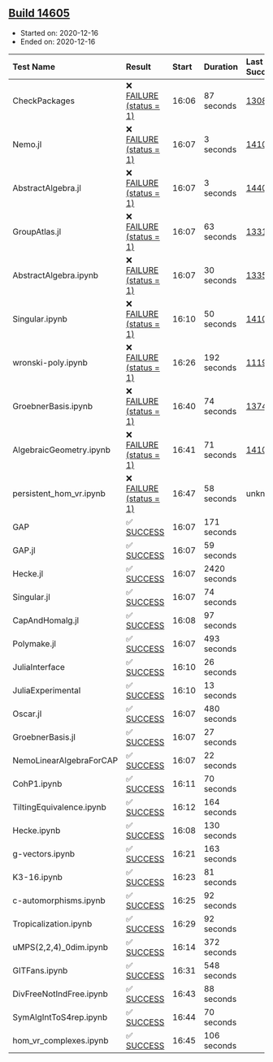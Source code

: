 ## [Build 14605](https://oscarci.mathematik.uni-kl.de/job/oscar/14605/)

* Started on: 2020-12-16
* Ended on: 2020-12-16

| Test Name    | Result | Start | Duration | Last Success | First Failure |
|:-------------|:-------|:------|:---------|:-------------|:--------------|
| CheckPackages | ❌ [FAILURE (status = 1)](https://oscarci.mathematik.uni-kl.de/job/oscar/14605/artifact/logs/build-14605/CheckPackages.log) | 16:06 | 87 seconds | [13085](https://oscarci.mathematik.uni-kl.de/job/oscar/13085/) | [13086](https://oscarci.mathematik.uni-kl.de/job/oscar/13086/) |
| Nemo.jl | ❌ [FAILURE (status = 1)](https://oscarci.mathematik.uni-kl.de/job/oscar/14605/artifact/logs/build-14605/Nemo.jl.log) | 16:07 | 3 seconds | [14101](https://oscarci.mathematik.uni-kl.de/job/oscar/14101/) | [14102](https://oscarci.mathematik.uni-kl.de/job/oscar/14102/) |
| AbstractAlgebra.jl | ❌ [FAILURE (status = 1)](https://oscarci.mathematik.uni-kl.de/job/oscar/14605/artifact/logs/build-14605/AbstractAlgebra.jl.log) | 16:07 | 3 seconds | [14405](https://oscarci.mathematik.uni-kl.de/job/oscar/14405/) | [14406](https://oscarci.mathematik.uni-kl.de/job/oscar/14406/) |
| GroupAtlas.jl | ❌ [FAILURE (status = 1)](https://oscarci.mathematik.uni-kl.de/job/oscar/14605/artifact/logs/build-14605/GroupAtlas.jl.log) | 16:07 | 63 seconds | [13311](https://oscarci.mathematik.uni-kl.de/job/oscar/13311/) | [13312](https://oscarci.mathematik.uni-kl.de/job/oscar/13312/) |
| AbstractAlgebra.ipynb | ❌ [FAILURE (status = 1)](https://oscarci.mathematik.uni-kl.de/job/oscar/14605/artifact/logs/build-14605/AbstractAlgebra.ipynb.log) | 16:07 | 30 seconds | [13355](https://oscarci.mathematik.uni-kl.de/job/oscar/13355/) | [13356](https://oscarci.mathematik.uni-kl.de/job/oscar/13356/) |
| Singular.ipynb | ❌ [FAILURE (status = 1)](https://oscarci.mathematik.uni-kl.de/job/oscar/14605/artifact/logs/build-14605/Singular.ipynb.log) | 16:10 | 50 seconds | [14101](https://oscarci.mathematik.uni-kl.de/job/oscar/14101/) | [14102](https://oscarci.mathematik.uni-kl.de/job/oscar/14102/) |
| wronski-poly.ipynb | ❌ [FAILURE (status = 1)](https://oscarci.mathematik.uni-kl.de/job/oscar/14605/artifact/logs/build-14605/wronski-poly.ipynb.log) | 16:26 | 192 seconds | [11192](https://oscarci.mathematik.uni-kl.de/job/oscar/11192/) | [11193](https://oscarci.mathematik.uni-kl.de/job/oscar/11193/) |
| GroebnerBasis.ipynb | ❌ [FAILURE (status = 1)](https://oscarci.mathematik.uni-kl.de/job/oscar/14605/artifact/logs/build-14605/GroebnerBasis.ipynb.log) | 16:40 | 74 seconds | [13748](https://oscarci.mathematik.uni-kl.de/job/oscar/13748/) | [13749](https://oscarci.mathematik.uni-kl.de/job/oscar/13749/) |
| AlgebraicGeometry.ipynb | ❌ [FAILURE (status = 1)](https://oscarci.mathematik.uni-kl.de/job/oscar/14605/artifact/logs/build-14605/AlgebraicGeometry.ipynb.log) | 16:41 | 71 seconds | [14101](https://oscarci.mathematik.uni-kl.de/job/oscar/14101/) | [14102](https://oscarci.mathematik.uni-kl.de/job/oscar/14102/) |
| persistent_hom_vr.ipynb | ❌ [FAILURE (status = 1)](https://oscarci.mathematik.uni-kl.de/job/oscar/14605/artifact/logs/build-14605/persistent_hom_vr.ipynb.log) | 16:47 | 58 seconds | unknown | unknown |
| GAP | ✅ [SUCCESS](https://oscarci.mathematik.uni-kl.de/job/oscar/14605/artifact/logs/build-14605/GAP.log) | 16:07 | 171 seconds |  |  |
| GAP.jl | ✅ [SUCCESS](https://oscarci.mathematik.uni-kl.de/job/oscar/14605/artifact/logs/build-14605/GAP.jl.log) | 16:07 | 59 seconds |  |  |
| Hecke.jl | ✅ [SUCCESS](https://oscarci.mathematik.uni-kl.de/job/oscar/14605/artifact/logs/build-14605/Hecke.jl.log) | 16:07 | 2420 seconds |  |  |
| Singular.jl | ✅ [SUCCESS](https://oscarci.mathematik.uni-kl.de/job/oscar/14605/artifact/logs/build-14605/Singular.jl.log) | 16:07 | 74 seconds |  |  |
| CapAndHomalg.jl | ✅ [SUCCESS](https://oscarci.mathematik.uni-kl.de/job/oscar/14605/artifact/logs/build-14605/CapAndHomalg.jl.log) | 16:08 | 97 seconds |  |  |
| Polymake.jl | ✅ [SUCCESS](https://oscarci.mathematik.uni-kl.de/job/oscar/14605/artifact/logs/build-14605/Polymake.jl.log) | 16:07 | 493 seconds |  |  |
| JuliaInterface | ✅ [SUCCESS](https://oscarci.mathematik.uni-kl.de/job/oscar/14605/artifact/logs/build-14605/JuliaInterface.log) | 16:10 | 26 seconds |  |  |
| JuliaExperimental | ✅ [SUCCESS](https://oscarci.mathematik.uni-kl.de/job/oscar/14605/artifact/logs/build-14605/JuliaExperimental.log) | 16:10 | 13 seconds |  |  |
| Oscar.jl | ✅ [SUCCESS](https://oscarci.mathematik.uni-kl.de/job/oscar/14605/artifact/logs/build-14605/Oscar.jl.log) | 16:07 | 480 seconds |  |  |
| GroebnerBasis.jl | ✅ [SUCCESS](https://oscarci.mathematik.uni-kl.de/job/oscar/14605/artifact/logs/build-14605/GroebnerBasis.jl.log) | 16:07 | 27 seconds |  |  |
| NemoLinearAlgebraForCAP | ✅ [SUCCESS](https://oscarci.mathematik.uni-kl.de/job/oscar/14605/artifact/logs/build-14605/NemoLinearAlgebraForCAP.log) | 16:07 | 22 seconds |  |  |
| CohP1.ipynb | ✅ [SUCCESS](https://oscarci.mathematik.uni-kl.de/job/oscar/14605/artifact/logs/build-14605/CohP1.ipynb.log) | 16:11 | 70 seconds |  |  |
| TiltingEquivalence.ipynb | ✅ [SUCCESS](https://oscarci.mathematik.uni-kl.de/job/oscar/14605/artifact/logs/build-14605/TiltingEquivalence.ipynb.log) | 16:12 | 164 seconds |  |  |
| Hecke.ipynb | ✅ [SUCCESS](https://oscarci.mathematik.uni-kl.de/job/oscar/14605/artifact/logs/build-14605/Hecke.ipynb.log) | 16:08 | 130 seconds |  |  |
| g-vectors.ipynb | ✅ [SUCCESS](https://oscarci.mathematik.uni-kl.de/job/oscar/14605/artifact/logs/build-14605/g-vectors.ipynb.log) | 16:21 | 163 seconds |  |  |
| K3-16.ipynb | ✅ [SUCCESS](https://oscarci.mathematik.uni-kl.de/job/oscar/14605/artifact/logs/build-14605/K3-16.ipynb.log) | 16:23 | 81 seconds |  |  |
| c-automorphisms.ipynb | ✅ [SUCCESS](https://oscarci.mathematik.uni-kl.de/job/oscar/14605/artifact/logs/build-14605/c-automorphisms.ipynb.log) | 16:25 | 92 seconds |  |  |
| Tropicalization.ipynb | ✅ [SUCCESS](https://oscarci.mathematik.uni-kl.de/job/oscar/14605/artifact/logs/build-14605/Tropicalization.ipynb.log) | 16:29 | 92 seconds |  |  |
| uMPS(2,2,4)_0dim.ipynb | ✅ [SUCCESS](https://oscarci.mathematik.uni-kl.de/job/oscar/14605/artifact/logs/build-14605/uMPS-2-2-4-_0dim.ipynb.log) | 16:14 | 372 seconds |  |  |
| GITFans.ipynb | ✅ [SUCCESS](https://oscarci.mathematik.uni-kl.de/job/oscar/14605/artifact/logs/build-14605/GITFans.ipynb.log) | 16:31 | 548 seconds |  |  |
| DivFreeNotIndFree.ipynb | ✅ [SUCCESS](https://oscarci.mathematik.uni-kl.de/job/oscar/14605/artifact/logs/build-14605/DivFreeNotIndFree.ipynb.log) | 16:43 | 88 seconds |  |  |
| SymAlgIntToS4rep.ipynb | ✅ [SUCCESS](https://oscarci.mathematik.uni-kl.de/job/oscar/14605/artifact/logs/build-14605/SymAlgIntToS4rep.ipynb.log) | 16:44 | 70 seconds |  |  |
| hom_vr_complexes.ipynb | ✅ [SUCCESS](https://oscarci.mathematik.uni-kl.de/job/oscar/14605/artifact/logs/build-14605/hom_vr_complexes.ipynb.log) | 16:45 | 106 seconds |  |  |
